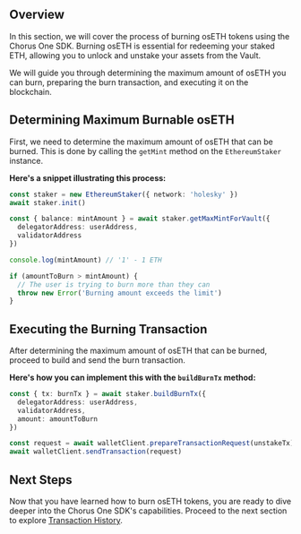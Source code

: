## Overview

In this section, we will cover the process of burning osETH tokens using the Chorus One SDK. Burning osETH is essential for redeeming your staked ETH, allowing you to unlock and unstake your assets from the Vault.

We will guide you through determining the maximum amount of osETH you can burn, preparing the burn transaction, and executing it on the blockchain.

## Determining Maximum Burnable osETH

First, we need to determine the maximum amount of osETH that can be burned. This is done by calling the `getMint` method on the `EthereumStaker` instance.

**Here's a snippet illustrating this process:**

```typescript
const staker = new EthereumStaker({ network: 'holesky' })
await staker.init()

const { balance: mintAmount } = await staker.getMaxMintForVault({
  delegatorAddress: userAddress,
  validatorAddress
})

console.log(mintAmount) // '1' - 1 ETH

if (amountToBurn > mintAmount) {
  // The user is trying to burn more than they can
  throw new Error('Burning amount exceeds the limit')
}
```

## Executing the Burning Transaction

After determining the maximum amount of osETH that can be burned, proceed to build and send the burn transaction.

**Here's how you can implement this with the `buildBurnTx` method:**

```typescript
const { tx: burnTx } = await staker.buildBurnTx({
  delegatorAddress: userAddress,
  validatorAddress,
  amount: amountToBurn
})

const request = await walletClient.prepareTransactionRequest(unstakeTx)
await walletClient.sendTransaction(request)
```

## Next Steps

Now that you have learned how to burn osETH tokens, you are ready to dive deeper into the Chorus One SDK's capabilities. Proceed to the next section to explore [Transaction History][transaction-history].

[transaction-history]: 7-transaction-history.md
